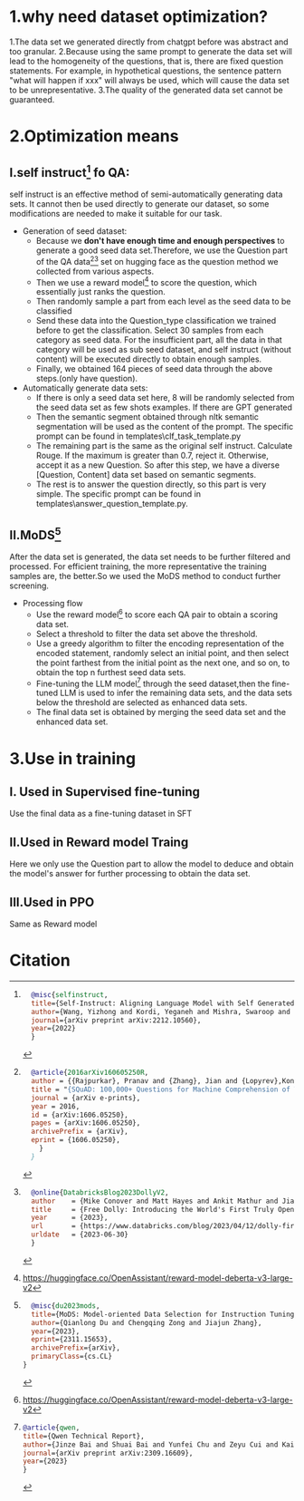 # **1.why need dataset optimization?**
1.The data set we generated directly from chatgpt before was abstract and too granular.
2.Because using the same prompt to generate the data set will lead to the homogeneity of the questions, that is, there are fixed question statements. For example, in hypothetical questions, the sentence pattern "what will happen if xxx" will always be used, which will cause the data set to be unrepresentative.
3.The quality of the generated data set cannot be guaranteed.

# **2.Optimization means**
## I.self instruct[^1] fo QA:
self instruct is an effective method of semi-automatically generating data sets. It cannot then be used directly to generate our dataset, so some modifications are needed to make it suitable for our task.
  - Generation of seed dataset:
      - Because we **don't have enough time and enough perspectives** to generate a good seed data set.Therefore, we use the Question part of the QA data[^2][^3] set on hugging face as the question method we collected from various aspects.
      - Then we use a reward model[^4] to score the question, which essentially just ranks the question.
      - Then randomly sample a part from each level as the seed data to be classified
      - Send these data into the Question_type classification we trained before to get the classification. Select 30 samples from each category as seed data. For the insufficient part, all the data in that category will be used as sub seed dataset, and self instruct (without content) will be executed directly to obtain enough samples.
      - Finally, we obtained 164 pieces of seed data through the above steps.(only have question).
  - Automatically generate data sets:
     - If there is only a seed data set here, 8 will be randomly selected from the seed data set as few shots examples. If there are GPT generated
     - Then the semantic segment obtained through nltk semantic segmentation will be used as the content of the prompt. The specific prompt can be found in templates\clf_task_template.py
     - The remaining part is the same as the original self instruct. Calculate Rouge. If the maximum is greater than 0.7, reject it. Otherwise, accept it as a new Question. So after this step, we have a diverse [Question, Content] data set based on semantic segments.
     - The rest is to answer the question directly, so this part is very simple. The specific prompt can be found in templates\answer_question_template.py.
## II.MoDS[^5]
After the data set is generated, the data set needs to be further filtered and processed. For efficient training, the more representative the training samples are, the better.So we used the MoDS method to conduct further screening.
  - Processing flow
      - Use the reward model[^4] to score each QA pair to obtain a scoring data set.
      - Select a threshold to filter the data set above the threshold.
      - Use a greedy algorithm to filter the encoding representation of the encoded statement, randomly select an initial point, and then select the point farthest from the initial point as the next one, and so on, to obtain the top n furthest seed data sets.
      - Fine-tuning the LLM model[^6] through the seed dataset,then the fine-tuned LLM is used to infer the remaining data sets, and the data sets below the threshold are selected as enhanced data sets.
      - The final data set is obtained by merging the seed data set and the enhanced data set.
# **3.Use in training**
## I. Used in Supervised fine-tuning
Use the final data as a fine-tuning dataset in SFT
## II.Used in Reward model Traing
Here we only use the Question part to allow the model to deduce and obtain the model's answer for further processing to obtain the data set.
## III.Used in PPO
Same as Reward model

# **Citation**
[^1]:```bibtex
      @misc{selfinstruct,
      title={Self-Instruct: Aligning Language Model with Self Generated Instructions},
      author={Wang, Yizhong and Kordi, Yeganeh and Mishra, Swaroop and Liu, Alisa and Smith, Noah A. and Khashabi, Daniel and Hajishirzi, Hannaneh},
      journal={arXiv preprint arXiv:2212.10560},
      year={2022}
      }
      ```
[^2]:```bibtex
      @article{2016arXiv160605250R,
      author = {{Rajpurkar}, Pranav and {Zhang}, Jian and {Lopyrev},Konstantin and {Liang}, Percy},
      title = "{SQuAD: 100,000+ Questions for Machine Comprehension of Text}",
      journal = {arXiv e-prints},
      year = 2016,
      id = {arXiv:1606.05250},
      pages = {arXiv:1606.05250},
      archivePrefix = {arXiv},
      eprint = {1606.05250},
        }
      }
      ```
[^3]:```bibtex
      @online{DatabricksBlog2023DollyV2,
      author    = {Mike Conover and Matt Hayes and Ankit Mathur and Jianwei Xie and Jun Wan and Sam Shah and Ali Ghodsi and Patrick Wendell and Matei Zaharia and Reynold Xin},
      title     = {Free Dolly: Introducing the World's First Truly Open Instruction-Tuned LLM},
      year      = {2023},
      url       = {https://www.databricks.com/blog/2023/04/12/dolly-first-open-commercially-viable-instruction-tuned-llm},
      urldate   = {2023-06-30}
      }
      ```
[^4]:https://huggingface.co/OpenAssistant/reward-model-deberta-v3-large-v2
[^5]:```bibtex
      @misc{du2023mods,
      title={MoDS: Model-oriented Data Selection for Instruction Tuning}, 
      author={Qianlong Du and Chengqing Zong and Jiajun Zhang},
      year={2023},
      eprint={2311.15653},
      archivePrefix={arXiv},
      primaryClass={cs.CL}
    }
    ```
[^6]:```bibtex
    @article{qwen,
    title={Qwen Technical Report},
    author={Jinze Bai and Shuai Bai and Yunfei Chu and Zeyu Cui and Kai Dang and Xiaodong Deng and Yang Fan and Wenbin Ge and Yu Han and Fei Huang and Binyuan Hui and Luo Ji and Mei Li and Junyang Lin and Runji Lin and Dayiheng Liu and Gao Liu and Chengqiang Lu and Keming Lu and Jianxin Ma and Rui Men and Xingzhang Ren and Xuancheng Ren and Chuanqi Tan and Sinan Tan and Jianhong Tu and Peng Wang and Shijie Wang and Wei Wang and Shengguang Wu and Benfeng Xu and Jin Xu and An Yang and Hao Yang and Jian Yang and Shusheng Yang and Yang Yao and Bowen Yu and Hongyi Yuan and Zheng Yuan and Jianwei Zhang and Xingxuan Zhang and Yichang Zhang and Zhenru Zhang and Chang Zhou and Jingren Zhou and Xiaohuan Zhou and Tianhang Zhu},
    journal={arXiv preprint arXiv:2309.16609},
    year={2023}
    }
    ```

